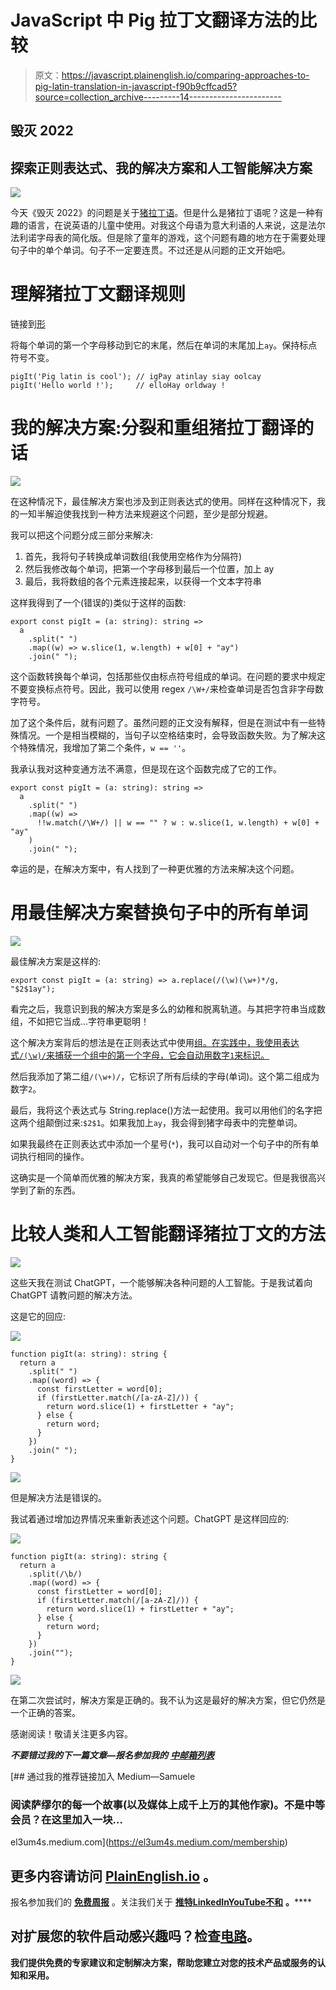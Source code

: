 # JavaScript 中 Pig 拉丁文翻译方法的比较

> 原文：<https://javascript.plainenglish.io/comparing-approaches-to-pig-latin-translation-in-javascript-f90b9cffcad5?source=collection_archive---------14----------------------->

## 毁灭 2022

## 探索正则表达式、我的解决方案和人工智能解决方案

![](img/9f95fdc387125a4bb3c73daf4cfb876c.png)

今天《毁灭 2022》的问题是关于[猪拉丁语](https://en.wikipedia.org/wiki/Pig_Latin)。但是什么是猪拉丁语呢？这是一种有趣的语言，在说英语的儿童中使用。对我这个母语为意大利语的人来说，这是法尔法利诺字母表的简化版。但是除了童年的游戏，这个问题有趣的地方在于需要处理句子中的单个单词。句子不一定要连贯。不过还是从问题的正文开始吧。

# 理解猪拉丁文翻译规则

链接到[形](https://www.codewars.com/kata/520b9d2ad5c005041100000f)

将每个单词的第一个字母移动到它的末尾，然后在单词的末尾加上`ay`。保持标点符号不变。

```
pigIt('Pig latin is cool'); // igPay atinlay siay oolcay
pigIt('Hello world !');     // elloHay orldway !
```

# 我的解决方案:分裂和重组猪拉丁翻译的话

![](img/1eda6e2dd9850568908b12e90e96b3b5.png)

在这种情况下，最佳解决方案也涉及到正则表达式的使用。同样在这种情况下，我的一知半解迫使我找到一种方法来规避这个问题，至少是部分规避。

我可以把这个问题分成三部分来解决:

1.  首先，我将句子转换成单词数组(我使用空格作为分隔符)
2.  然后我修改每个单词，把第一个字母移到最后一个位置，加上 ay
3.  最后，我将数组的各个元素连接起来，以获得一个文本字符串

这样我得到了一个(错误的)类似于这样的函数:

```
export const pigIt = (a: string): string =>
  a
    .split(" ")
    .map((w) => w.slice(1, w.length) + w[0] + "ay")
    .join(" ");
```

这个函数转换每个单词，包括那些仅由标点符号组成的单词。在问题的要求中规定不要变换标点符号。因此，我可以使用 regex `/\W+/`来检查单词是否包含非字母数字符号。

加了这个条件后，就有问题了。虽然问题的正文没有解释，但是在测试中有一些特殊情况。一个是相当模糊的，当句子以空格结束时，会导致函数失败。为了解决这个特殊情况，我增加了第二个条件，`w == ''`。

我承认我对这种变通方法不满意，但是现在这个函数完成了它的工作。

```
export const pigIt = (a: string): string =>
  a
    .split(" ")
    .map((w) =>
      !!w.match(/\W+/) || w == "" ? w : w.slice(1, w.length) + w[0] + "ay"
    )
    .join(" ");
```

幸运的是，在解决方案中，有人找到了一种更优雅的方法来解决这个问题。

# 用最佳解决方案替换句子中的所有单词

![](img/bb3ae8ff157b4298462fd064446dbb13.png)

最佳解决方案是这样的:

```
export const pigIt = (a: string) => a.replace(/(\w)(\w+)*/g, "$2$1ay");
```

看完之后，我意识到我的解决方案是多么的幼稚和脱离轨道。与其把字符串当成数组，不如把它当成…字符串更聪明！

这个解决方案背后的想法是在正则表达式中使用[组。在实践中，我使用表达式`/(\w)/`来捕获一个组中的第一个字母，它会自动用数字`1`来标识。](https://developer.mozilla.org/en-US/docs/Web/JavaScript/Guide/Regular_Expressions/Groups_and_Backreferences)

然后我添加了第二组`/(\w+)/`，它标识了所有后续的字母(单词)。这个第二组成为数字`2`。

最后，我将这个表达式与 String.replace()方法一起使用。我可以用他们的名字把这两个组颠倒过来:`$2$1`。如果我加上`ay`，我会得到猪字母表中的完整单词。

如果我最终在正则表达式中添加一个星号(`*`)，我可以自动对一个句子中的所有单词执行相同的操作。

这确实是一个简单而优雅的解决方案，我真的希望能够自己发现它。但是我很高兴学到了新的东西。

# 比较人类和人工智能翻译猪拉丁文的方法

![](img/bddc449cd197cfde26b9fe2859256b7d.png)

这些天我在测试 ChatGPT，一个能够解决各种问题的人工智能。于是我试着向 ChatGPT 请教问题的解决方法。

这是它的回应:

![](img/779a57433704f59f917d657dabc7454b.png)

```
function pigIt(a: string): string {
  return a
    .split(" ")
    .map((word) => {
      const firstLetter = word[0];
      if (firstLetter.match(/[a-zA-Z]/)) {
        return word.slice(1) + firstLetter + "ay";
      } else {
        return word;
      }
    })
    .join(" ");
}
```

![](img/f28cbd94487cf31193da0228bd161f45.png)

但是解决方法是错误的。

我试着通过增加边界情况来重新表述这个问题。ChatGPT 是这样回应的:

![](img/ae44f7a88b017d3d2689c1e0339ae82f.png)

```
function pigIt(a: string): string {
  return a
    .split(/\b/)
    .map((word) => {
      const firstLetter = word[0];
      if (firstLetter.match(/[a-zA-Z]/)) {
        return word.slice(1) + firstLetter + "ay";
      } else {
        return word;
      }
    })
    .join("");
}
```

![](img/56c29ff53c13abd553419fe0647eccf1.png)

在第二次尝试时，解决方案是正确的。我不认为这是最好的解决方案，但它仍然是一个正确的答案。

感谢阅读！敬请关注更多内容。

***不要错过我的下一篇文章—报名参加我的*** [***中邮箱列表***](https://medium.com/subscribe/@el3um4s)

[](https://el3um4s.medium.com/membership) [## 通过我的推荐链接加入 Medium—Samuele

### 阅读萨缪尔的每一个故事(以及媒体上成千上万的其他作家)。不是中等会员？在这里加入一块…

el3um4s.medium.com](https://el3um4s.medium.com/membership) 

## 更多内容请访问 [PlainEnglish.io](https://plainenglish.io/) 。

报名参加我们的 [**免费周报**](http://newsletter.plainenglish.io/) 。关注我们关于 [**推特**](https://twitter.com/inPlainEngHQ)[**LinkedIn**](https://www.linkedin.com/company/inplainenglish/)**[**YouTube**](https://www.youtube.com/channel/UCtipWUghju290NWcn8jhyAw)**[**不和**](https://discord.gg/GtDtUAvyhW) **。******

## ****对扩展您的软件启动感兴趣吗？检查[电路](https://circuit.ooo/?utm=publication-post-cta)。****

****我们提供免费的专家建议和定制解决方案，帮助您建立对您的技术产品或服务的认知和采用。****